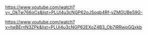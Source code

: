 https://www.youtube.com/watch?v=_OkTw766oCs&list=PLUl4u3cNGP62oJSoqb4Rf-vZMGUBe59G-

https://www.youtube.com/watch?v=heBErnN3ZPk&list=PLUl4u3cNGP62EXoZ4B3_Ob7lRRwpGQxkb
